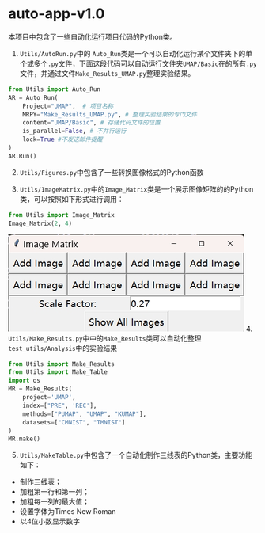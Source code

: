 # auto-app-v1.0
本项目中包含了一些自动化运行项目代码的Python类。
1. `Utils/AutoRun.py`中的 `Auto_Run`类是一个可以自动化运行某个文件夹下的单个或多个`.py`文件，下面这段代码可以自动运行文件夹`UMAP/Basic`在的所有`.py`文件，并通过文件`Make_Results_UMAP.py`整理实验结果。
```python
from Utils import Auto_Run
AR = Auto_Run(
    Project="UMAP",  # 项目名称
    MRPY="Make_Results_UMAP.py", # 整理实验结果的专门文件
    content="UMAP/Basic", # 存储代码文件的位置
    is_parallel=False, # 不并行运行
    lock=True #不发送邮件提醒
)
AR.Run()
```
2. `Utils/Figures.py`中包含了一些转换图像格式的Python函数

3. `Utils/ImageMatrix.py`中的`Image_Matrix`类是一个展示图像矩阵的的Python类，可以按照如下形式进行调用：
```python
from Utils import Image_Matrix
Image_Matrix(2, 4)
```
![图片描述](test_utils/image-matrix.png)
4. `Utils/Make_Results.py`中中的`Make_Results`类可以自动化整理`test_utils/Analysis`中的实验结果
```python
from Utils import Make_Results
from Utils import Make_Table
import os
MR = Make_Results(
    project='UMAP',
    index=["PRE", 'REC'],
    methods=["PUMAP", "UMAP", "KUMAP"],
    datasets=["CMNIST", "TMNIST"]
)
MR.make()
```
5. `Utils/MakeTable.py`中包含了一个自动化制作三线表的Python类，主要功能如下：
- 制作三线表；
- 加粗第一行和第一列；
- 加粗每一列的最大值；
- 设置字体为Times New Roman
- 以4位小数显示数字
